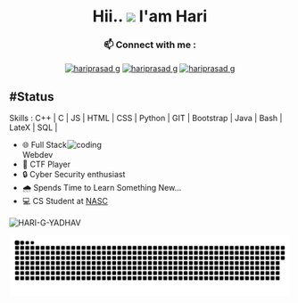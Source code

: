 <h1 align="center">
 Hii..
  <img src="https://media.giphy.com/media/hvRJCLFzcasrR4ia7z/giphy.gif" width="28">
 I'am Hari
<h3 align="center">📫 Connect with me : </h3>
<p align="center">
<a href="https://www.linkedin.com/in/hariprasad-g-yadhav-09369720b" target="blank"><img align="center" src="https://cdn2.iconfinder.com/data/icons/metro-uinvert-dock/256/Linked_in_alt.png" alt="hariprasad g" height="50" width="50" /></a>  <a href="https://www.instagram.com/hariprasad_g_yadhav/" target="blank"><img align="center" src="https://cdn2.iconfinder.com/data/icons/social-media-applications/64/social_media_applications_3-instagram-512.png" alt="hariprasad g" height="50" width="50" /></a>  <a href="mailto:hariprasadgyadhav@gmail.com" target="blank"><img align="center" src="https://p.kindpng.com/picc/s/325-3252765_gmail-png-free-background-gmail-email-logo-png.png" alt="hariprasad g" height="50" width="50" /></a> 
</p>
</h1>

## #Status

<!-- ## 🛠️ My favorite tools -->

 Skills : C++ | C | JS | HTML | CSS | Python | GIT | Bootstrap | Java | Bash | LateX | SQL |
 
 <img align="right" alt="coding" width= "400" src="https://camo.githubusercontent.com/5ddf73ad3a205111cf8c686f687fc216c2946a75005718c8da5b837ad9de78c9/68747470733a2f2f7468756d62732e6766796361742e636f6d2f4576696c4e657874446576696c666973682d736d616c6c2e676966" >

 
- 🌐 Full Stack Webdev
- 🚩 CTF Player 
- 🔒 Cyber Security enthusiast 
- 🌧️ Spends Time to Learn Something New...
- 💻 CS Student at [NASC](https://nasc.ac.in/)

<p><img align="center" src="https://github-readme-stats.vercel.app/api/top-langs?username=HARI-G-YADHAV&show_icons=true&locale=en&layout=compact" alt="HARI-G-YADHAV" /></p>

<a href=#><img src="contributions.svg"></a>
